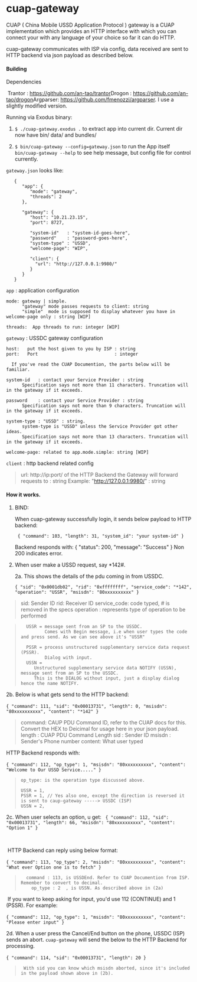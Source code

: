 # cuap-gateway
CUAP ( China Mobile USSD Application Protocol ) gateway is a CUAP implementation which provides an HTTP interface with which you can connect
your with any language of your choice so far it can do HTTP.

cuap-gateway communicates with ISP via config, data received are sent to HTTP backend via json payload as described below.

#### Building

Dependencies

​	Trantor    : https://github.com/an-tao/trantor
​	Drogon    : https://github.com/an-tao/drogon
​	Argparser: https://github.com/fmenozzi/argparser. I use a slightly modified version.

Running via Exodus binary:

   1. `$ ./cuap-gateway.exodus .`
      to extract app into current dir. Current dir now have bin/ data/ and bundles/

   2. `$ bin/cuap-gateway --config=gateway.json`  to run the App itself
      `bin/cuap-gateway --help` to see help message, but config file for control currently.

`gateway.json` looks like:

```
   {
      "app": {
         "mode": "gateway",
         "threads": 2
      },

      "gateway": {
         "host": "10.21.23.15",
         "port": 8727,

         "system-id"   : "system-id-goes-here",
         "password"    : "password-goes-here",
         "system-type" : "USSD",
         "welcome-page": "WIP",

         "client": {
           "url": "http://127.0.0.1:9980/"
         }
      }
   }
```


   `app` : application configuration

    mode: gateway | simple.
          "gateway" mode passes requests to client: string
          "simple"  mode is supposed to display whatever you have in welcome-page only : string [WIP]
    
    threads:  App threads to run: integer [WIP]

   `gateway` : USSDC gateway configuration

    host:   put the host given to you by ISP : string
    port:   Port                             : integer
    
      If you've read the CUAP Documention, the parts below will be familiar.
    
    system-id   : contact your Service Provider : string
          Specification says not more than 11 characters. Truncation will in the gateway if it exceeds.
    
    password    : contact your Service Provider : string
          Specification says not more than 9 characters. Truncation will in the gateway if it exceeds.
    
    system-type : "USSD" : string.
          system-type is "USSD" unless the Service Provider got other ideas.
          Specification says not more than 13 characters. Truncation will in the gateway if it exceeds.
    
    welcome-page: related to app.mode.simple: string [WIP]

   `client` :  http backend related config

> url: http://ip:port/ of the HTTP Backend the Gateway will forward requests to : string
>          Example: "http://127.0.0.1:9980/" : string



#### How it works.

1. BIND:

    When cuap-gateway successfully login, it sends below payload to HTTP backend:

        { "command": 103, "length": 31, "system_id": "your system-id" }

     Backend responds with:  { "status": 200, "message": "Success" }
     Non 200 indicates error.

2. When user make a USSD request, say *142#.

   

   2a. This shows the details of the pdu coming in from USSDC.

    `{ "sid": "0x0001db02", "rid": "0xffffffff", "service_code": "*142", "operation": "USSR", "msisdn": "80xxxxxxxxxx" }`
   
   
   
>  sid:          Sender ID
   >  rid:          Receiver ID
   >  service_code: code typed, # is removed in the specs
   >  operation     :  represents type of operation to be performed
   
   >       USSR = message sent from an SP to the USSDC.
   >              Comes with Begin message, i.e when user types the code and press send. As we can see above it's "USSR"
   >      
   >       PSSR = process unstructured supplementary service data request (PSSR).
   >              Dialog with input.
   >       USSN =
   >          Unstructured supplementary service data NOTIFY (USSN), message sent from an SP to the USSDC.
   >          This is the DIALOG without input, just a display dialog hence the name NOTIFY.

   2b. Below is what gets send to the HTTP backend:

​			`{ "command": 111, "sid": "0x00013731", "length": 0, "msisdn": "80xxxxxxxxxx", "content": "*142" }`

> 	command: CAUP PDU Command ID, refer to the CUAP docs for this. Convert the HEX to Deicimal for usage here in your json payload.
> 	length : CUAP PDU Command Length
> 	sid    : Sender ID
> 	msisdn : Sender's Phone number
> 	content: What user typed



HTTP Backend responds with:

​	 `{ "command": 112, "op_type": 1, "msisdn": "80xxxxxxxxxx", "content": "Welcome to Our USSD Service....." }`

>     op_type: is the operation type discussed above.
>     
>     USSR = 1,
>     PSSR = 1, // Yes also one, except the direction is reversed it is sent to caup-gateway -----> USSDC (ISP)
>     USSN = 2,
>

   

2c. When user selects an option, u get:
       ` { "command": 112, "sid": "0x00013731", "length": 66, "msisdn": "80xxxxxxxxxx", "content": "Option 1" }`

​	

​		HTTP Backend can reply using below format:

​		`{ "command": 113, "op_type": 2, "msisdn": "80xxxxxxxxxx", "content": "What ever Option one is to fetch" }`

>     	command : 113, is USSDEnd. Refer to CUAP Documention from ISP. Remember to convert to decimal.
>         op_type : 2  , is USSN. As described above in (2a)
>



​	  If you want to keep asking for input, you'd use 112 (CONTINUE) and 1 (PSSR). For example:

​			`{ "command": 112, "op_type": 1, "msisdn": "80xxxxxxxxxx", "content": "Please enter input" }`



 2d. When a user press the Cancel/End button on the phone, USSDC (ISP) sends an abort. `cuap-gateway` will send the below to the HTTP Backend for processing.

​	`{ "command": 114, "sid": "0x00013731", "length": 20 }`

>      With sid you can know which msisdn aborted, since it's included in the payload shown above in (2b).
>